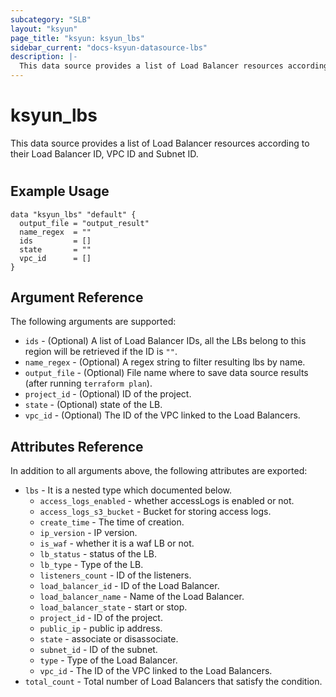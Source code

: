 ```yaml
---
subcategory: "SLB"
layout: "ksyun"
page_title: "ksyun: ksyun_lbs"
sidebar_current: "docs-ksyun-datasource-lbs"
description: |-
  This data source provides a list of Load Balancer resources according to their Load Balancer ID, VPC ID and Subnet ID.
---
```


# ksyun_lbs

This data source provides a list of Load Balancer resources according to their Load Balancer ID, VPC ID and Subnet ID.

#

## Example Usage

```hcl
data "ksyun_lbs" "default" {
  output_file = "output_result"
  name_regex  = ""
  ids         = []
  state       = ""
  vpc_id      = []
}
```

## Argument Reference

The following arguments are supported:

* `ids` - (Optional) A list of Load Balancer IDs, all the LBs belong to this region will be retrieved if the ID is `""`.
* `name_regex` - (Optional) A regex string to filter resulting lbs by name.
* `output_file` - (Optional) File name where to save data source results (after running `terraform plan`).
* `project_id` - (Optional) ID of the project.
* `state` - (Optional) state of the LB.
* `vpc_id` - (Optional) The ID of the VPC linked to the Load Balancers.

## Attributes Reference

In addition to all arguments above, the following attributes are exported:

* `lbs` - It is a nested type which documented below.
  * `access_logs_enabled` - whether accessLogs is enabled or not.
  * `access_logs_s3_bucket` - Bucket for storing access logs.
  * `create_time` - The time of creation.
  * `ip_version` - IP version.
  * `is_waf` - whether it is a waf LB or not.
  * `lb_status` - status of the LB.
  * `lb_type` - Type of the LB.
  * `listeners_count` - ID of the listeners.
  * `load_balancer_id` - ID of the Load Balancer.
  * `load_balancer_name` - Name of the Load Balancer.
  * `load_balancer_state` - start or stop.
  * `project_id` - ID of the project.
  * `public_ip` - public ip address.
  * `state` - associate or disassociate.
  * `subnet_id` - ID of the subnet.
  * `type` - Type of the Load Balancer.
  * `vpc_id` - The ID of the VPC linked to the Load Balancers.
* `total_count` - Total number of Load Balancers that satisfy the condition.


